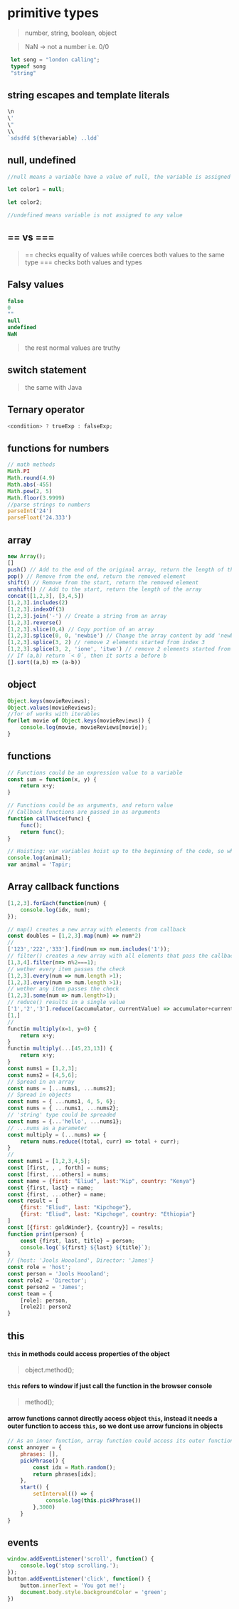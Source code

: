 # primitive types
> number, string, boolean, object

> NaN -> not a number i.e. 0/0

```js
 let song = "london calling";
 typeof song
 "string"
```
## string escapes and template literals
``` js
\n
\'
\"
\\
`sdsdfd ${thevariable} ..ldd`
```
## null, undefined
```js
//null means a variable have a value of null, the variable is assigned

let color1 = null;

let color2;

//undefined means variable is not assigned to any value 
```
## == vs ===
> == checks equality of values while coerces both values to the same type
> === checks both values and types

## Falsy values
```js
false
0
""
null
undefined
NaN
```
> the rest normal values are truthy
## switch statement
> the same with Java

## Ternary operator
```js
<condition> ? trueExp : falseExp;
```

## functions for numbers
```js
// math methods
Math.PI
Math.round(4.9)
Math.abs(-455)
Math.pow(2, 5)
Math.floor(3.9999)
//parse strings to numbers
parseInt('24')
parseFloat('24.333')

```

## array
```js
new Array();
[]
push() // Add to the end of the original array, return the length of the array
pop() // Remove from the end, return the removed element
shift() // Remove from the start, return the removed element
unshift() // Add to the start, return the length of the array
concat([1,2,3], [3,4,5]) 
[1,2,3].includes(2)
[1,2,3].indexOf(3)
[1,2,3].join('-') // Create a string from an array
[1,2,3].reverse()
[1,2,3].slice(0,4) // Copy portion of an array
[1,2,3].splice(0, 0, 'newbie') // Change the array content by add 'newbie' to the next of index 0
[1,2,3].splice(3, 2) // remove 2 elements started from index 3
[1,2,3].splice(3, 2, 'ione', 'itwo') // remove 2 elements started from index 3
// If (a,b) return `< 0`, then it sorts a before b
[].sort((a,b) => (a-b)) 
```

## object
```js
Object.keys(movieReviews);
Object.values(movieReviews);
//for of works with iterables
for(let movie of Object.keys(movieReviews)) {
    console.log(movie, movieReviews[movie]);
}
```

## functions
```js
// Functions could be an expression value to a variable
const sum = function(x, y) {
    return x+y;
}

// Functions could be as arguments, and return value
// Callback functions are passed in as arguments
function callTwice(func) {
    func();
    return func();
}

// Hoisting: var variables hoist up to the beginning of the code, so when tring to access the vairable, it looks declared but not defined.
console.log(animal);
var animal = 'Tapir;

```

## Array callback functions
```js
[1,2,3].forEach(function(num) {
    console.log(idx, num);
});

// map() creates a new array with elements from callback
const doubles = [1,2,3].map(num) => num*2)
//
['123','222','333'].find(num => num.includes('1'));
// filter() creates a new array with all elements that pass the callback check
[1,3,4].filter(n=> n%2===1);
// wether every item passes the check
[1,2,3].every(num => num.length >1);
[1,2,3].every(num => num.length >1);
// wether any item passes the check
[1,2,3].some(num => num.length>1);
// reduce() results in a single value
['1','2','3'].reduce((accumulator, currentValue) => accumulator+currentValue, 'inital');
[1,]
//
functin multiply(x=1, y=0) {
    return x+y;
}
functin multiply(...[45,23,13]) {
    return x+y;
}
const nums1 = [1,2,3];
const nums2 = [4,5,6];
// Spread in an array
const nums = [...nums1, ...nums2];
// Spread in objects
const nums = { ...nums1, 4, 5, 6};
const nums = { ...nums1, ...nums2};
// 'string' type could be spreaded
const nums = {...'hello', ...nums1};
// ...nums as a parameter
const multiply = (...nums) => {
    return nums.reduce((total, curr) => total + curr);
}
//
const nums1 = [1,2,3,4,5];
const [first, , , forth] = nums;
const [first, ...others] = nums;
const name = {first: "Eliud", last:"Kip", country: "Kenya"}
const {first, last} = name;
const {first, ...other} = name;
const result = [
    {first: "Eliud", last: "Kipchoge"},
    {first: "Eliud", last: "Kipchoge", country: "Ethiopia"}
]
const [{first: goldWinder}, {country}] = results;
function print(person) {
    const {first, last, title} = person;
    console.log(`${first} ${last} ${title}`);
}
// {host: 'Jools Hoooland', Director: 'James'}
const role = 'host';
const person = 'Jools Hoooland';
const role2 = 'Director';
const person2 = 'James';
const team = {
    [role]: person,
    [role2]: person2
}
```

## this
#### `this` in methods could access properties of the object 
> object.method();
#### `this` refers to window if just call the function in the browser console
> method();
#### arrow functions cannot directly access object `this`, instead it needs a outer function to access `this`, so we dont use arrow funcions in objects
```js
// As an inner function, array function could access its outer function's this
const annoyer = {
    phrases: [],
    pickPhrase() {
        const idx = Math.random();
        return phrases[idx];
    },
    start() {
        setInterval(() => {
            console.log(this.pickPhrase())
        },3000)
    }
}
```
## events
```js
window.addEventListener('scroll', function() {
    console.log('stop scrolling.');
});
button.addEventListener('click', function() {
    button.innerText = 'You got me!';
    document.body.style.backgroundColor = 'green';
})
```